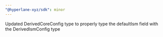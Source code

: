 ```yaml
---
"@hyperlane-xyz/sdk": minor
---
```


Updated DerivedCoreConfig type to properly type the defaultIsm field with the DerivedIsmConfig type

